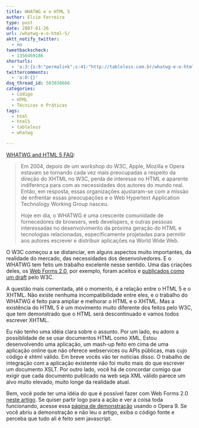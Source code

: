 ```yaml
---
title: WHATWG e o HTML 5
author: Elcio Ferreira
type: post
date: 2007-01-26
url: /whatwg-e-o-html-5/
aktt_notify_twitter:
  - no
tweetbackscheck:
  - 1356469186
shorturls:
  - 'a:3:{s:9:"permalink";s:41:"http://tableless.com.br/whatwg-e-o-html-5";s:7:"tinyurl";s:26:"http://tinyurl.com/3mmo2nd";s:4:"isgd";s:19:"http://is.gd/22oCIw";}'
twittercomments:
  - 'a:0:{}'
dsq_thread_id: 503036666
categories:
  - Código
  - HTML
  - Técnicas e Práticas
tags:
  - html
  - html5
  - tableless
  - whatwg

---
```

[WHATWG and HTML 5 FAQ][1]:

> Em 2004, depois de um workshop do W3C, Apple, Mozilla e Opera estavam se tornando cada vez mais preocupadas a respeito da direção do XHTML no W3C, perda de interesse no HTML e aparente indiferença para com as necessidades dos autores do mundo real. Então, em resposta, essas organizações ajustaram-se com a missão de enfrentar essas preocupações e o Web Hypertext Application Technology Working Group nasceu.
> 
> Hoje em dia, o WHATWG é uma crescente comunidade de fornecedores de browsers, web developers, e outras pessoas interessadas no desenvolvimento da próxima geração do HTML e tecnologias relacionadas, especificamente projetadas para permitir aos autores escrever e distribuir aplicações na World Wide Web.

O W3C começou a se distanciar, em alguns aspectos muito importantes, da realidade do mercado, das necessidades dos desenvolvedores. E o WHATWG tem feito um trabalho excelente nesse sentido. Uma das criações deles, os [Web Forms 2.0][2], por exemplo, foram aceitos e [publicados como um draft][3] pelo W3C.

A questão mais comentada, até o momento, é a relação entre o HTML 5 e o XHTML. Não existe nenhuma incompatibilidade entre eles, e o trabalho do WHATWG é feito para ampliar e melhorar o HTML e o XHTML. Mas a existência do HTML 5 é um movimento muito diferente dos feitos pelo W3C, que tem demonstrado que o HTML será descontinuado e vamos todos escrever XHTML.

Eu não tenho uma idéia clara sobre o assunto. Por um lado, eu adoro a possiblidade de se usar documentos HTML como XML. Estou desenvolvendo uma aplicação, um mash-up feito em cima de uma aplicação online que não oferece webservices ou APIs públicas, mas cujo código é xhtml válido. Em breve vocês vão ter notícias disso. O trabalho de integração com a aplicação existente não foi muito mais do que escrever um documento XSLT. Por outro lado, você há de concordar comigo que exigir que cada documento publicado na web seja XML válido parece um alvo muito elevado, muito longe da realidade atual.

Bem, você pode ter uma idéia do que é possível fazer com Web Forms 2.0 [neste artigo][4]. Se quiser partir logo para a ação e ver a coisa toda funcionando, acesse essa [página de demonstração][5] usando o Opera 9. Se você abriu a demonstração e não leu o artigo, exiba o código fonte e perceba que tudo ali é feito sem javascript.

 [1]: http://blog.whatwg.org/faq/
 [2]: http://www.whatwg.org/specs/web-forms/current-work/
 [3]: http://www.w3.org/TR/web-forms-2/
 [4]: http://dev.opera.com/articles/view/improve-your-forms-using-html5/
 [5]: http://devfiles.myopera.com/articles/67/example.html